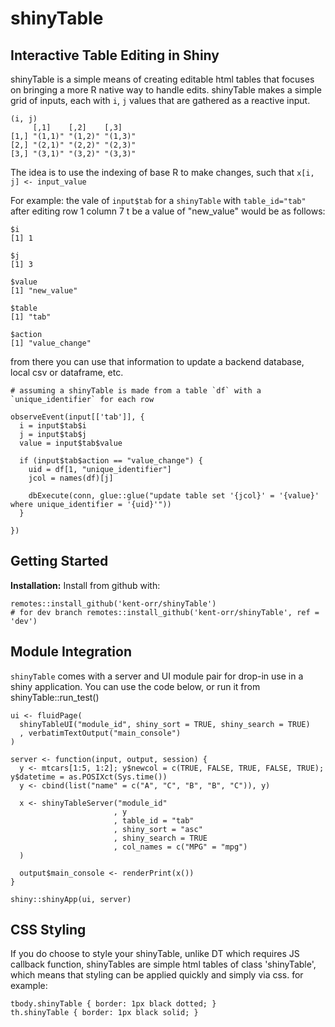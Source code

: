 # shinyTable
## Interactive Table Editing in Shiny

shinyTable is a simple means of creating editable html tables that focuses on 
bringing a more R native way to handle edits. shinyTable makes a simple grid of inputs, 
each with `i`, `j` values that are gathered as a reactive input. 

```
(i, j)
     [,1]    [,2]    [,3]   
[1,] "(1,1)" "(1,2)" "(1,3)"
[2,] "(2,1)" "(2,2)" "(2,3)"
[3,] "(3,1)" "(3,2)" "(3,3)"
```

The idea is to use the indexing of base R to make changes, such that `x[i, j] <- input_value`

For example: the vale of `input$tab` for a `shinyTable` with `table_id="tab"` after editing row 1 column 7 t be a value of "new_value" would be as follows:

```{r}
$i
[1] 1

$j
[1] 3

$value
[1] "new_value"

$table
[1] "tab"

$action
[1] "value_change"
```

from there you can use that information to update a backend database, local csv or dataframe, etc.

```
# assuming a shinyTable is made from a table `df` with a `unique_identifier` for each row

observeEvent(input[['tab']], {
  i = input$tab$i
  j = input$tab$j
  value = input$tab$value
  
  if (input$tab$action == "value_change") {
    uid = df[1, "unique_identifier"]
    jcol = names(df)[j]
    
    dbExecute(conn, glue::glue("update table set '{jcol}' = '{value}' where unique_identifier = '{uid}'"))
  }
  
})

```


## Getting Started

**Installation:** Install from github with:
```{r}
remotes::install_github('kent-orr/shinyTable')
# for dev branch remotes::install_github('kent-orr/shinyTable', ref = 'dev')
```

## Module Integration

`shinyTable` comes with a server and UI module pair for drop-in use in a shiny application. You can use the code below, or run it from shinyTable::run_test()

```{r}
ui <- fluidPage(
  shinyTableUI("module_id", shiny_sort = TRUE, shiny_search = TRUE)
  , verbatimTextOutput("main_console")
)

server <- function(input, output, session) {
  y <- mtcars[1:5, 1:2]; y$newcol = c(TRUE, FALSE, TRUE, FALSE, TRUE); y$datetime = as.POSIXct(Sys.time())
  y <- cbind(list("name" = c("A", "C", "B", "B", "C")), y)
  
  x <- shinyTableServer("module_id"
                       , y
                       , table_id = "tab"
                       , shiny_sort = "asc"
                       , shiny_search = TRUE
                       , col_names = c("MPG" = "mpg")
  )
  
  output$main_console <- renderPrint(x())
}

shiny::shinyApp(ui, server)
```


## CSS Styling

If you do choose to style your shinyTable, unlike DT which requires JS callback function, shinyTables are simple html tables of class 'shinyTable', which means that styling can be applied quickly and simply via css. for example:

```{css}
tbody.shinyTable { border: 1px black dotted; }
th.shinyTable { border: 1px black solid; }
```


